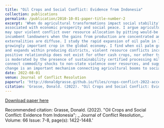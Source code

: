 ```yaml
---
title: "Oil Crops and Social Conflict: Evidence from Indonesia"
collection: publications
permalink: /publication/2010-10-01-paper-title-number-2
excerpt: 'When do agricultural transformations impact social stability? Cash crops are typically
associated with economic prosperity and social peace. I argue agricultural booms
may spur violent conflict over resource allocation by pitting would-be producers against
incumbent landowners when the gains from production are concentrated and the negative
externalities are diffuse. I study the rapid expansion of oil palm in Indonesia, a
growingly important crop in the global economy. I find when oil palm grows more valuable
and expands within producing districts, violent resource conflicts increase. The
positive relationship does not exist for other cash crops, nor other types of conflict, and
is moderated by the presence of sustainability certified processing mills. The results
connect commodity shocks to non-state violence over resources, and suggest land use
change is an important mechanism connecting agricultural booms to social conflict.'
date: 2022-08-01
venue: Journal of Conflict Resolution 
paperurl: 'http://donaldgrasse.github.io/files/crops-conflict-2022-accepted.pdf'
citation: 'Grasse, Donald. (2022). "Oil Crops and Social Conflict: Evidence from Indonesia"; _ Journal of Conflict Resolution_. Volume: 66 Issue: 7-8, page(s): 1422-1448.'
---
```


[Download paper here](http://donaldgrasse.github.io/files/crops-conflict-2022-accepted.pdf)

Recommended citation: Grasse, Donald. (2022). "Oil Crops and Social Conflict: Evidence from Indonesia"; _ Journal of Conflict Resolution_. Volume: 66 Issue: 7-8, page(s): 1422-1448.'
